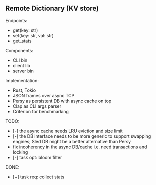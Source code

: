 ## Remote Dictionary (KV store)

Endpoints:
- get(key: str)
- set(key: str, val: str)
- get_stats

Components:
- CLI bin
- client lib
- server bin

Implementation:
- Rust, Tokio
- JSON frames over async TCP
- Persy as persistent DB with async cache on top
- Clap as CLI args parser
- Criterion for benchmarking

TODO:
* [-] the async cache needs LRU eviction and size limit
* [-] the DB interface needs to be more generic to support swapping engines; Sled DB might be a better alternative than Persy  
* fix incoherency in the async DB/cache i.e. need transactions and locking   
* [-] task opt: bloom filter


DONE:
* [+] task req: collect stats 

